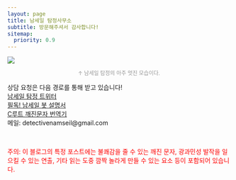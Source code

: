 ```yaml
---
layout: page
title: 남세일 탐정사무소
subtitle: 방문해주셔서 감사합니다!
sitemap:
  priority: 0.9
---
```


<img src="{{ '/assets/img/profilepic.jpg' | prepend: site.baseurl }}" id="about-img">
<p style="font-size:12px; color: #999999; text-align: center"> ↑ 남세일 탐정의 아주 멋진 모습이다. </p>
<div id="describe-text">
	<p>상담 요청은 다음 경로를 통해 받고 있습니다!<br>
	<a href="https://twitter.com/Detective_Seil" target="_blank">남세일 탐정 트위터</a><br>
	<a href="/notice/2021/07/02/whoishim.html" target="_blank">필독! 남세일 봇 설명서</a><br>
	<a href="/i28" target="_blank">C루트 깨진문자 번역기</a><br>
	메일: detectivenamseil@gmail.com</p>
	<br>
	<p style="color: red;">주의: 이 블로그의 특정 포스트에는 불쾌감을 줄 수 있는 깨진 문자, 광과민성 발작을 일으킬 수 있는 연출, 기타 읽는 도중 깜짝 놀라게 만들 수 있는 요소 등이 포함되어 있습니다. </p>
</div>
